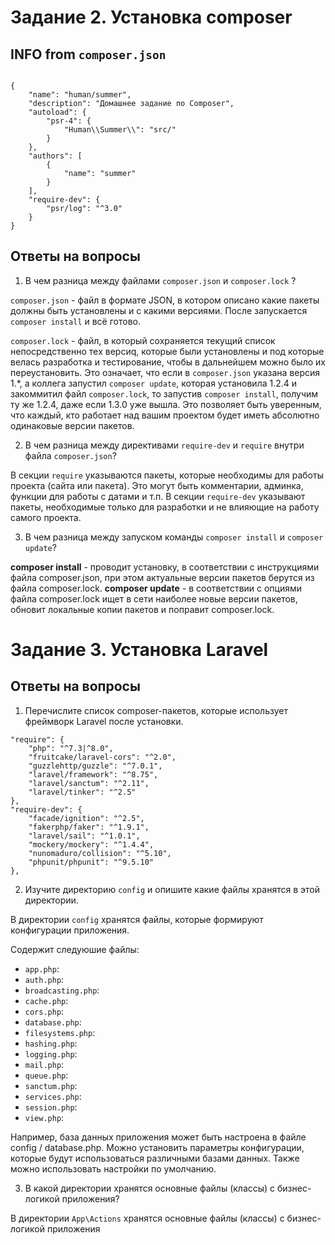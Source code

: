 # Задание 2. Установка composer

## INFO from `composer.json`


```

{
    "name": "human/summer",
    "description": "Домашнее задание по Composer",
    "autoload": {
        "psr-4": {
            "Human\\Summer\\": "src/"
        }
    },
    "authors": [
        {
            "name": "summer"
        }
    ],
    "require-dev": {
        "psr/log": "^3.0"
    }
}

```

## Ответы на вопросы

1. В чем разница между файлами `composer.json` и `composer.lock` ?

`composer.json` - файл в формате JSON, в котором описано какие пакеты должны быть установлены и с какими версиями.
После запускается `composer install` и всё готово.

`composer.lock` - файл, в который сохраняется текущий список непосредственно теx версиq, которые были установлены и под которые велась разработка и тестирование, чтобы в дальнейшем можно было их переустановить. Это означает, что если в `composer.json` указана версия 1.*, а коллега запустил `composer update`, которая установила 1.2.4 и закоммитил файл `composer.lock`, то запустив `composer install`, получим ту же 1.2.4, даже если 1.3.0 уже вышла. 
Это позволяет быть уверенным, что каждый, кто работает над вашим проектом будет иметь абсолютно одинаковые версии пакетов.

2. В чем разница между директивами `require-dev` и `require` внутри файла `composer.json`?

В секции `require` указываются пакеты, которые необходимы для работы проекта (сайта или пакета). Это могут быть комментарии, админка, функции для работы с датами и т.п. 
В секции `require-dev` указывают пакеты, необходимые только для разработки и не влияющие на работу самого проекта.

3. В чем разница между запуском команды `composer install` и `composer update`?

**composer install** - проводит установку, в соответствии с инструкциями файла composer.json, при этом актуальные версии пакетов берутся из файла composer.lock.
**composer update** - в соответствии с опциями файла composer.lock ищет в сети наиболее новые версии пакетов, обновит локальные копии пакетов и поправит composer.lock.


# Задание 3. Установка Laravel

## Ответы на вопросы

1. Перечислите список composer-пакетов, которые использует фреймворк Laravel после установки.

```
"require": {
    "php": "^7.3|^8.0",
    "fruitcake/laravel-cors": "^2.0",
    "guzzlehttp/guzzle": "^7.0.1",
    "laravel/framework": "^8.75",
    "laravel/sanctum": "^2.11",
    "laravel/tinker": "^2.5"
},
"require-dev": {
    "facade/ignition": "^2.5",
    "fakerphp/faker": "^1.9.1",
    "laravel/sail": "^1.0.1",
    "mockery/mockery": "^1.4.4",
    "nunomaduro/collision": "^5.10",
    "phpunit/phpunit": "^9.5.10"
},

```

2. Изучите директорию `config` и опишите какие файлы хранятся в этой директории.

В директории `config` хранятся файлы, которые формируют конфигурации приложения.

Содержит следуюшие файлы:
- `app.php`: 
- `auth.php`: 
- `broadcasting.php`: 
- `cache.php`: 
- `cors.php`: 
- `database.php`: 
- `filesystems.php`: 
- `hashing.php`: 
- `logging.php`: 
- `mail.php`: 
- `queue.php`: 
- `sanctum.php`: 
- `services.php`: 
- `session.php`: 
- `view.php`: 

Например, база данных приложения может быть настроена в файле config / database.php. Можно установить параметры конфигурации, которые будут использоваться различными базами данных. Также можно использовать настройки по умолчанию.


3. В какой директории хранятся основные файлы (классы) с бизнес-логикой приложения?

В директории `App\Actions` хранятся основные файлы (классы) с бизнес-логикой приложения






